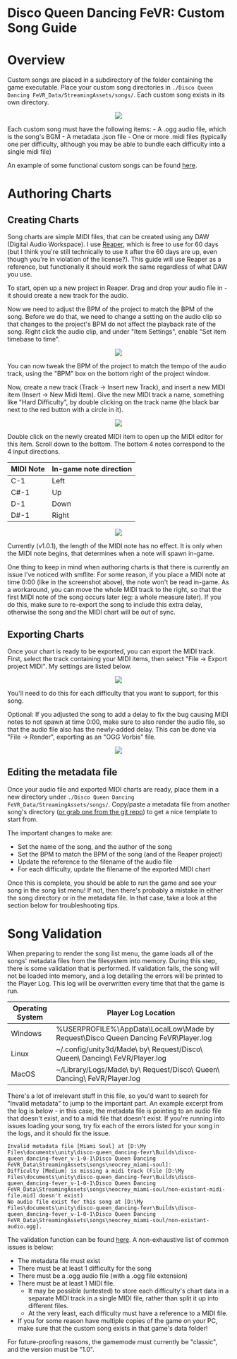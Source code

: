 # Disco Queen Dancing FeVR: Custom Song Guide

# Overview

Custom songs are placed in a subdirectory of the folder containing the game executable. Place your custom song directories in `./Disco Queen Dancing FeVR_Data/StreamingAssets/songs/`. Each custom song exists in its own directory.

<p align="center">
    <img src="./readmeContents/custom-song-dir.png" >
</p>

Each custom song must have the following items:
	- A .ogg audio file, which is the song's BGM
	- A metadata .json file
	- One or more .midi files (typically one per difficulty, although you may be able to bundle each difficulty into a single midi file)

An example of some functional custom songs can be found [here](./Assets/StreamingAssets/songs/).

# Authoring Charts

## Creating Charts

Song charts are simple MIDI files, that can be created using any DAW (Digital Audio Workspace). I use [Reaper](https://www.reaper.fm/), which is free to use for 60 days (but I think you're still technically to use it after the 60 days are up, even though you're in violation of the license?). This guide will use Reaper as a reference, but functionally it should work the same regardless of what DAW you use.

To start, open up a new project in Reaper. Drag and drop your audio file in - it should create a new track for the audio. 

Now we need to adjust the BPM of the project to match the BPM of the song. Before we do that, we need to change a setting on the audio clip so that changes to the project's BPM do not affect the playback rate of the song. Right click the audio clip, and under "Item Settings", enable "Set item timebase to time".

<p align="center">
    <img src="./readmeContents/set-audio-clip-timebase.png" >
</p>

You can now tweak the BPM of the project to match the tempo of the audio track, using the "BPM" box on the bottom right of the project window. 

Now, create a new track (Track -> Insert new Track), and insert a new MIDI item (Insert -> New Midi Item). Give the new MIDI track a name, something like "Hard Difficulty", by double clicking on the track name (the black bar next to the red button with a circle in it).

<p align="center">
    <img src="./readmeContents/blank-midi-track.png" >
</p>

Double click on the newly created MIDI item to open up the MIDI editor for this item. Scroll down to the bottom. The bottom 4 notes correspond to the 4 input directions.

|MIDI Note|In-game note direction|
| ---| --- |
|C-1|Left|
|C#-1|Up|
|D-1|Down|
|D#-1|Right|

<p align="center">
    <img src="./readmeContents/midi-input-dirs.png" >
</p>

Currently (v1.0.1), the length of the MIDI note has no effect. It is only when the MIDI note begins, that determines when a note will spawn in-game.

One thing to keep in mind when authoring charts is that there is currently an issue I've noticed with smflite: For some reason, if you place a MIDI note at time 0:00 (like in the screenshot above), the note won't be read in-game. As a workaround, you can move the whole MIDI track to the right, so that the first MIDI note of the song occurs later (eg: a whole measure later). If you do this, make sure to re-export the song to include this extra delay, otherwise the song and the MIDI chart will be out of sync.

## Exporting Charts

Once your chart is ready to be exported, you can export the MIDI track. First, select the track containing your MIDI items, then select "File -> Export project MIDI". My settings are listed below.

<p align="center">
    <img src="./readmeContents/midi-export-settings.png" >
</p>

You'll need to do this for each difficulty that you want to support, for this song. 

Optional: If you adjusted the song to add a delay to fix the bug causing MIDI notes to not spawn at time 0:00, make sure to also render the audio file, so that the audio file also has the newly-added delay. This can be done via "File -> Render", exporting as an "OGG Vorbis" file.

<p align="center">
    <img src="./readmeContents/song-render-settings.png" >
</p>


## Editing the metadata file

Once your audio file and exported MIDI charts are ready, place them in a new directory under `./Disco Queen Dancing FeVR_Data/StreamingAssets/songs/`. Copy/paste a metadata file from another song's directory ([or grab one from the git repo](./Assets/StreamingAssets/songs/clement-panchout_sweet-70s/metadata.json)) to get a nice template to start from.

The important changes to make are:

- Set the name of the song, and the author of the song
- Set the BPM to match the BPM of the song (and of the Reaper project)
- Update the reference to the filename of the audio file
- For each difficulty, update the filename of the exported MIDI chart

Once this is complete, you should be able to run the game and see your song in the song list menu! If not, then there's probably a mistake in either the song directory or in the metadata file. In that case, take a look at the section below for troubleshooting tips.

# Song Validation

When preparing to render the song list menu, the game loads all of the songs' metadata files from the filesystem into memory. During this step, there is some validation that is performed. If validation fails, the song will not be loaded into memory, and a log detailing the errors will be printed to the Player Log. This log will be overwritten every time that that the game is run.

|Operating System|Player Log Location|
| --- | --- |
|Windows|%USERPROFILE%\AppData\LocalLow\Made by Request\Disco Queen Dancing FeVR\Player.log|
|Linux|~/.config/unity3d/Made\ by\ Request/Disco\ Queen\ Dancing\ FeVR/Player.log|
|MacOS|~/Library/Logs/Made\ by\ Request/Disco\ Queen\ Dancing\ FeVR/Player.log|

There's a lot of irrelevant stuff in this file, so you'd want to search for "Invalid metadata" to jump to the important part. An example excerpt from the log is below - in this case, the metadata file is pointing to an audio file that doesn't exist, and to a midi file that doesn't exist. If you're running into issues loading your song, try fix each of the errors listed for your song in the logs, and it should fix the issue.

```
Invalid metadata file [Miami Soul] at [D:\My Files\documents\unity\disco-queen_dancing-fevr\Builds\disco-queen_dancing-fever_v-1-0-1\Disco Queen Dancing FeVR_Data\StreamingAssets\songs\neocrey_miami-soul]:
Difficulty [Medium] is missing a midi track (File [D:\My Files\documents\unity\disco-queen_dancing-fevr\Builds\disco-queen_dancing-fever_v-1-0-1\Disco Queen Dancing FeVR_Data\StreamingAssets\songs\neocrey_miami-soul/non-existant-midi-file.mid] doesn't exist)
No audio file exist for this song at [D:\My Files\documents\unity\disco-queen_dancing-fevr\Builds\disco-queen_dancing-fever_v-1-0-1\Disco Queen Dancing FeVR_Data\StreamingAssets\songs\neocrey_miami-soul/non-existant-audio.ogg].
```

The validation function can be found [here](./Assets/Scripts/songs/menu/song%20menu/SongLoader.cs#L85). A non-exhaustive list of common issues is below:

* The metadata file must exist
* There must be at least 1 difficulty for the song
* There must be a .ogg audio file (with a .ogg file extension)
* There must be at least 1 MIDI file. 
	* It may be possible (untested) to store each difficulty's chart data in a separate MIDI track in a single MIDI file, rather than split it up into different files. 
	* At the very least, each difficulty must have a reference to a MIDI file.
* If you for some reason have multiple copies of the game on your PC, make sure that the custom song exists in that game's data folder!

For future-proofing reasons, the gamemode must currently be "classic", and the version must be "1.0".
